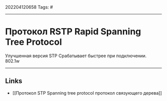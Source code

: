 202204120658
Tags: #

---

# Протокол RSTP Rapid Spanning Tree Protocol
Улучшенная версия STP 
Срабатывает быстрее при подключении.
802.1w

---
## Links
- [[Протокол STP Spanning tree protocol протокол связующего дерева]]